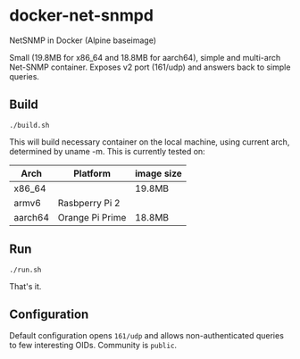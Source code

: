 # docker-net-snmpd
NetSNMP in Docker (Alpine baseimage)

Small (19.8MB for x86_64 and 18.8MB for aarch64), simple and multi-arch Net-SNMP container. Exposes v2 port (161/udp) and answers back to simple queries.

## Build
```./build.sh```

This will build necessary container on the local machine, using current arch, determined by uname -m. This is currently tested on:

| Arch    | Platform        | image size |
| ------- | --------------- | ---------- |
| x86_64  |                 | 19.8MB     |
| armv6   | Rasbperry Pi 2  |            |
| aarch64 | Orange Pi Prime | 18.8MB     |


## Run
```./run.sh```

That's it.

## Configuration
Default configuration opens ```161/udp``` and allows non-authenticated queries to few interesting OIDs. Community is ```public```.

